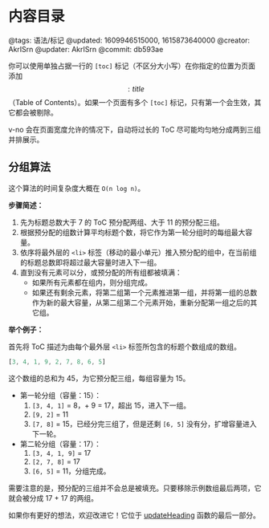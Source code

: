 # 内容目录

@tags: 语法/标记
@updated: 1609946515000, 1615873640000
@creator: AkrISrn
@updater: AkrISrn
@commit: db593ae

你可以使用单独占据一行的 `[toc]` 标记（不区分大小写）在你指定的位置为页面添加$$: title $$（Table of Contents）。如果一个页面有多个 `[toc]` 标记，只有第一个会生效，其它都会被剔除。

v-no 会在页面宽度允许的情况下，自动将过长的 ToC 尽可能均匀地分成两到三组并排展示。

## 分组算法

这个算法的时间复杂度大概在 `O(n log n)`。

**步骤简述：**

1. 先为标题总数大于 7 的 ToC 预分配两组、大于 11 的预分配三组。
1. 根据预分配的组数计算平均标题个数，将它作为第一轮分组时的每组最大容量。
1. 依序将最外层的 `<li>` 标签（移动的最小单元）推入预分配的组中，在当前组的标题总数即将超过最大容量时进入下一组。
1. 直到没有元素可以分，或预分配的所有组都被填满：
    - 如果所有元素都在组内，则分组完成。
    - 如果还有剩余元素，将第二组第一个元素推进第一组，并将第一组的总数作为新的最大容量，从第二组第二个元素开始，重新分配第一组之后的其它组。

**举个例子：**

首先将 ToC 描述为由每个最外层 `<li>` 标签所包含的标题个数组成的数组。

```js
[3, 4, 1, 9, 2, 7, 8, 6, 5]
```

这个数组的总和为 45，为它预分配三组，每组容量为 15。

- 第一轮分组（容量：15）：
    1. `[3, 4, 1]` = 8，+ 9 = 17，超出 15，进入下一组。
    1. `[9, 2]` = 11
    1. `[7, 8]` = 15，已经分完三组了，但是还剩 `[6, 5]` 没有分，扩增容量进入下一轮。
- 第二轮分组（容量：17）：
    1. `[3, 4, 1, 9]` = 17
    1. `[2, 7, 8]` = 17
    1. `[6, 5]` = 11，分组完成。

需要注意的是，预分配的三组并不会总是被填充。只要移除示例数组最后两项，它就会被分成 17 + 17 的两组。

如果你有更好的想法，欢迎改进它！它位于 [updateHeading](https://github.com/akrisrn/v-no/blob/master/src/ts/async/update.ts) 函数的最后一部分。
